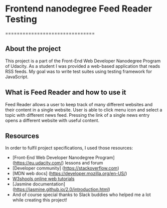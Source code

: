 # Frontend nanodegree Feed Reader Testing
===============================

## About the project

This project is a part of the Front-End Web Developer Nanodegree Program of Udacity. As a student I was provided a web-based application that reads RSS feeds. My goal was to write test suites using testing framework for JavaScript.

## What is Feed Reader and how to use it 

Feed Reader allows a user to keep track of many different websites and their content in a single website. User is able to click menu icon and select a topic with different news feed. Pressing the link of a single news entry opens a different website with useful content. 

## Resources

In order to fulfil project specifications, I used those resources:

* [Front-End Web Developer Nanodegree Program] (https://eu.udacity.com/) lessons and forum
* [Developer community] (https://stackoverflow.com)
* [MDN web docs] (https://developer.mozilla.org/en-US/)
* [W3shools online web tutorials](https://www.w3schools.com/)
* [Jasmine documentation] (https://jasmine.github.io/2.0/introduction.html)
* And of course special thanks to Slack buddies who helped me a lot while creating this project!
